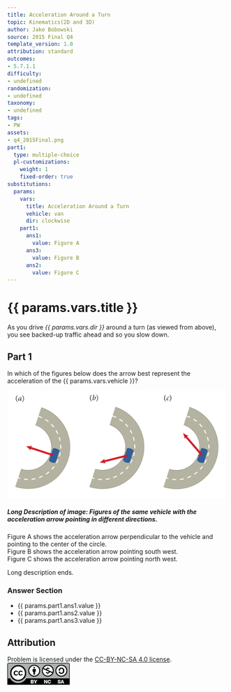 ```yaml
---
title: Acceleration Around a Turn
topic: Kinematics(2D and 3D)
author: Jake Bobowski
source: 2015 Final Q4
template_version: 1.0
attribution: standard
outcomes:
- 5.7.1.1
difficulty:
- undefined
randomization:
- undefined
taxonomy:
- undefined
tags:
- PW
assets:
- q4_2015Final.png
part1:
  type: multiple-choice
  pl-customizations:
    weight: 1
    fixed-order: true
substitutions:
  params:
    vars:
      title: Acceleration Around a Turn
      vehicle: van
      dir: clockwise
    part1:
      ans1:
        value: Figure A
      ans3:
        value: Figure B
      ans2:
        value: Figure C
---
```

# {{ params.vars.title }}
As you drive *{{ params.vars.dir }}* around a turn (as viewed from above), you see backed-up traffic ahead and so you slow down.
## Part 1

In which of the figures below does the arrow best represent the acceleration of the {{ params.vars.vehicle }}?

<img longdesc="Acceleration around a turn.md#desc" alt="Figures of the same vehicle with the acceleration arrow pointing in different directions." src="q4_2015Final.png">

</br>

<div id="desc">
<h5>Long Description of image: Figures of the same vehicle with the acceleration arrow pointing in different directions.</h5>
Figure A shows the acceleration arrow perpendicular to the vehicle and pointing to the center of the circle. </br>
Figure B shows the acceleration arrow pointing south west.</br>
Figure C shows the acceleration arrow pointing north west.
<p>Long description ends.</p>
<div>

### Answer Section

- {{ params.part1.ans1.value }}
- {{ params.part1.ans2.value }}
- {{ params.part1.ans3.value }}

## Attribution

Problem is licensed under the [CC-BY-NC-SA 4.0 license](https://creativecommons.org/licenses/by-nc-sa/4.0/).<br> ![The Creative Commons 4.0 license requiring attribution-BY, non-commercial-NC, and share-alike-SA license.](https://raw.githubusercontent.com/firasm/bits/master/by-nc-sa.png)